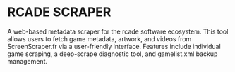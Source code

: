 # RCADE SCRAPER
A web-based metadata scraper for the rcade software ecosystem. This tool allows users to fetch game metadata, artwork, and videos from ScreenScraper.fr via a user-friendly interface. Features include individual game scraping, a deep-scrape diagnostic tool, and gamelist.xml backup management.
